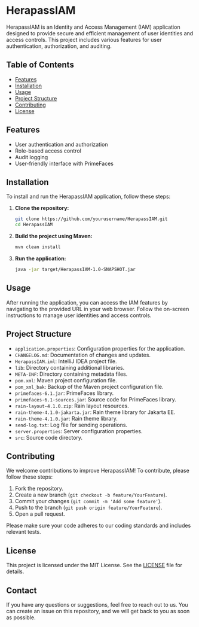 # HerapassIAM

HerapassIAM is an Identity and Access Management (IAM) application designed to provide secure and efficient management of user identities and access controls. This project includes various features for user authentication, authorization, and auditing.

## Table of Contents
- [Features](#features)
- [Installation](#installation)
- [Usage](#usage)
- [Project Structure](#project-structure)
- [Contributing](#contributing)
- [License](#license)

## Features

- User authentication and authorization
- Role-based access control
- Audit logging
- User-friendly interface with PrimeFaces

## Installation

To install and run the HerapassIAM application, follow these steps:

1. **Clone the repository:**

   ```sh
   git clone https://github.com/yourusername/HerapassIAM.git
   cd HerapassIAM
   ```

2. **Build the project using Maven:**

   ```sh
   mvn clean install
   ```

3. **Run the application:**

   ```sh
   java -jar target/HerapassIAM-1.0-SNAPSHOT.jar
   ```

## Usage

After running the application, you can access the IAM features by navigating to the provided URL in your web browser. Follow the on-screen instructions to manage user identities and access controls.

## Project Structure

- `application.properties`: Configuration properties for the application.
- `CHANGELOG.md`: Documentation of changes and updates.
- `HerapassIAM.iml`: IntelliJ IDEA project file.
- `lib`: Directory containing additional libraries.
- `META-INF`: Directory containing metadata files.
- `pom.xml`: Maven project configuration file.
- `pom_xml_bak`: Backup of the Maven project configuration file.
- `primefaces-6.1.jar`: PrimeFaces library.
- `primefaces-6.1-sources.jar`: Source code for PrimeFaces library.
- `rain-layout-4.1.0.zip`: Rain layout resources.
- `rain-theme-4.1.0-jakarta.jar`: Rain theme library for Jakarta EE.
- `rain-theme-4.1.0.jar`: Rain theme library.
- `send-log.txt`: Log file for sending operations.
- `server.properties`: Server configuration properties.
- `src`: Source code directory.

## Contributing

We welcome contributions to improve HerapassIAM! To contribute, please follow these steps:

1. Fork the repository.
2. Create a new branch (```git checkout -b feature/YourFeature```).
3. Commit your changes (```git commit -m 'Add some feature'```).
4. Push to the branch (```git push origin feature/YourFeature```).
5. Open a pull request.

Please make sure your code adheres to our coding standards and includes relevant tests.

## License

This project is licensed under the MIT License. See the [LICENSE](LICENSE) file for details.

## Contact

If you have any questions or suggestions, feel free to reach out to us. You can create an issue on this repository, and we will get back to you as soon as possible.

